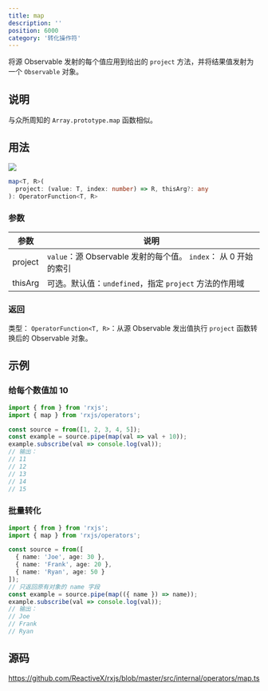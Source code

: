 ```yaml
---
title: map
description: ''
position: 6000
category: '转化操作符'
---
```


<alert>

将源 Observable 发射的每个值应用到给出的 `project` 方法，并将结果值发射为一个 `Observable` 对象。

</alert>

## 说明

与众所周知的 `Array.prototype.map` 函数相似。

## 用法

![](https://rxjs.dev/assets/images/marble-diagrams/map.png)

```ts
map<T, R>(
  project: (value: T, index: number) => R, thisArg?: any
): OperatorFunction<T, R>
```

### 参数

| 参数    | 说明                                                            |
| ------- | --------------------------------------------------------------- |
| project | `value`：源 Observable 发射的每个值。 `index`： 从 0 开始的索引 |
| thisArg | 可选。默认值：`undefined`，指定 `project` 方法的作用域          |

### 返回

类型： `OperatorFunction<T, R>`：从源 Observable 发出值执行 `project` 函数转换后的 Observable 对象。

## 示例

### 给每个数值加 10

```ts
import { from } from 'rxjs';
import { map } from 'rxjs/operators';

const source = from([1, 2, 3, 4, 5]);
const example = source.pipe(map(val => val + 10));
example.subscribe(val => console.log(val));
// 输出：
// 11
// 12
// 13
// 14
// 15
```

### 批量转化

```ts
import { from } from 'rxjs';
import { map } from 'rxjs/operators';

const source = from([
  { name: 'Joe', age: 30 },
  { name: 'Frank', age: 20 },
  { name: 'Ryan', age: 50 }
]);
// 只返回原有对象的 name 字段
const example = source.pipe(map(({ name }) => name));
example.subscribe(val => console.log(val));
// 输出：
// Joe
// Frank
// Ryan
```

## 源码

<https://github.com/ReactiveX/rxjs/blob/master/src/internal/operators/map.ts>

